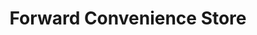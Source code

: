 ---
title: "Forward Convenience Store"
url: /beaverton/forward-convenience-store/
shop: Lebensmittel
---
